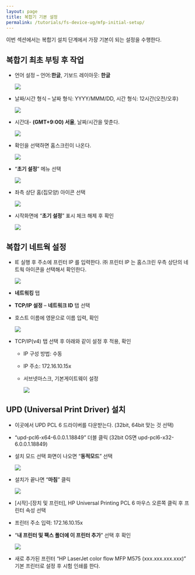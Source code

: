 ```yaml
---
layout: page
title: 복합기 기본 설정
permalink: /tutorials/fs-device-ug/mfp-initial-setup/
---
```

이번 섹션에서는 복합기 설치 단계에서 가장 기본이 되는 설정을 수행한다.

## 복합기 최초 부팅 후 작업

  * 언어 설정 &#8211; 언어:**한글**, 기보드 레이아웃: **한글**

	![](http://soonmo.github.io/images/1-2.png)

  * 날짜/시간 형식 &#8211; 날짜 형식: YYYY/MMM/DD, 시간 형식: 12시간(오전/오후)

	![](http://soonmo.github.io/images/2-2-(1).png)

  * 시간대- **(GMT+9:00) 서울**, 날짜/시간을 맞춘다.

	![](http://soonmo.github.io/images/3-2.png)

  * 확인을 선택하면 홈스크린이 나온다.

	![](http://soonmo.github.io/images/4-2.png)

  * &#8220;**초기 설정**&#8221; 메뉴 선택

	![](http://soonmo.github.io/images/5-2.png)

  * 좌측 상단 홈(집모양) 아이콘 선택

	![](http://soonmo.github.io/images/6-1-(1).png)

  * 시작화면에 &#8220;**초기 설정**&#8221; 표시 체크 해제 후 확인

	![](http://soonmo.github.io/images/7-2-(1).png)

## 복합기 네트웍 설정

  * IE 실행 후 주소에 프린터 IP 를 입력한다. ㈜ 프린터 IP 는 홈스크린 우측 상단의 네트웍 아이콘을 선택해서 확인한다.

	![](http://soonmo.github.io/images/network_icon.png)

  * **네트워킹** 탭
  * **TCP/IP 설정** &#8211; **네트워크 ID** 탭 선택
  * 호스트 이름에 영문으로 이름 입력, 확인

	![](http://soonmo.github.io/images/11-2.png)

  * TCP/IP(v4) 탭 선택 후 아래와 같이 설정 후 적용, 확인 
      * IP 구성 방법: 수동
      * IP 주소: 172.16.10.15x
      * 서브넷마스크, 기본게이트웨이 설정

		![](http://soonmo.github.io/images/12-2.png)

## UPD (Universal Print Driver) 설치

  * 이곳에서 UPD PCL 6 드라이버를 다운받는다. (32bit, 64bit 맞는 것 선택)
  * &#8220;upd-pcl6-x64-6.0.0.1.18849&#8221; 더블 클릭 (32bit OS면 upd-pcl6-x32-6.0.0.1.18849)
  * 설치 모드 선택 화면이 나오면 &#8220;**동적모드**&#8221; 선택

	![](http://soonmo.github.io/images/20-1-(1).png)

  * 설치가 끝나면 &#8220;**마침**&#8221; 클릭

	![](http://soonmo.github.io/images/21-1-(1).png)

  * [시작]-[장치 및 프린터], HP Universal Printing PCL 6 마우스 오른쪽 클릭 후 프린터 속성 선택
  * 프린터 주소 입력: 172.16.10.15x
  * &#8220;**내 프린터 및 팩스 폴더에 이 프린터 추가**&#8221; 선택 후 확인

	![](http://soonmo.github.io/images/26-(1).png)

  * 새로 추가된 프린터 &#8220;HP LaserJet color flow MFP M575 (xxx.xxx.xxx.xxx)&#8221; 기본 프린터로 설정 후 시험 인쇄를 한다.